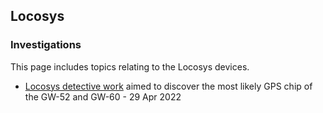 ## Locosys

### Investigations

This page includes topics relating to the Locosys devices.

- [Locosys detective work](detective.md) aimed to discover the most likely GPS chip of the GW-52 and GW-60 - 29 Apr 2022

